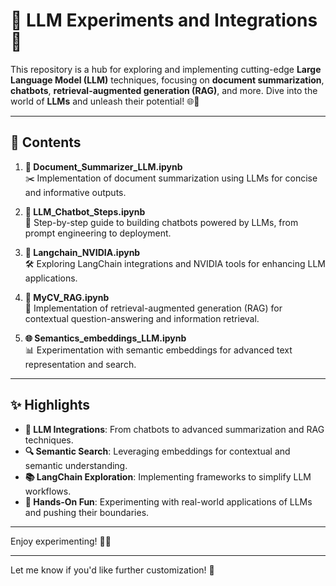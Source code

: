# 🤖 LLM Experiments and Integrations 🚀

This repository is a hub for exploring and implementing cutting-edge **Large Language Model (LLM)** techniques, focusing on **document summarization**, **chatbots**, **retrieval-augmented generation (RAG)**, and more. Dive into the world of **LLMs** and unleash their potential! 🌐🧠

---

## 📂 Contents

1. **📄 Document_Summarizer_LLM.ipynb**  
   ✂️ Implementation of document summarization using LLMs for concise and informative outputs.  

2. **💬 LLM_Chatbot_Steps.ipynb**  
   🤖 Step-by-step guide to building chatbots powered by LLMs, from prompt engineering to deployment.  

3. **🔗 Langchain_NVIDIA.ipynb**  
   🛠️ Exploring LangChain integrations and NVIDIA tools for enhancing LLM applications.  

4. **📜 MyCV_RAG.ipynb**  
   🧩 Implementation of retrieval-augmented generation (RAG) for contextual question-answering and information retrieval.  

5. **🌐 Semantics_embeddings_LLM.ipynb**  
   📊 Experimentation with semantic embeddings for advanced text representation and search.  

---

## ✨ Highlights

- **🤝 LLM Integrations**: From chatbots to advanced summarization and RAG techniques.  
- **🔍 Semantic Search**: Leveraging embeddings for contextual and semantic understanding.  
- **📚 LangChain Exploration**: Implementing frameworks to simplify LLM workflows.  
- **🌟 Hands-On Fun**: Experimenting with real-world applications of LLMs and pushing their boundaries.  

---

Enjoy experimenting! 🌟🤖  

--- 

Let me know if you'd like further customization! 🎉
